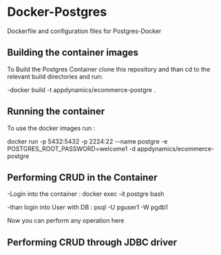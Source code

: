 # Docker-Postgres

Dockerfile and configuration files for Postgres-Docker

Building the container images 
-----------------------------

To Build the Postgres Container clone this repository and than cd to the relevant build directories and run:

-docker build -t appdynamics/ecommerce-postgre .

Running the container 
---------------------

To use the docker images run :

docker run -p 5432:5432 -p 2224:22 --name postgre -e POSTGRES_ROOT_PASSWORD=welcome1 -d  appdynamics/ecommerce-postgre

Performing CRUD in the Container 
--------------------------------

-Login into the container : docker exec -it postgre bash 

-than login into User with DB : psql -U pguser1 -W pgdb1

Now you can perform any operation here 

Performing CRUD through JDBC driver 
-----------------------------------


